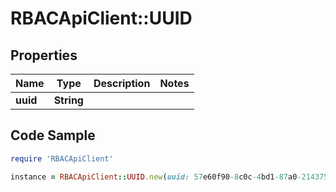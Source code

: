 # RBACApiClient::UUID

## Properties

Name | Type | Description | Notes
------------ | ------------- | ------------- | -------------
**uuid** | **String** |  | 

## Code Sample

```ruby
require 'RBACApiClient'

instance = RBACApiClient::UUID.new(uuid: 57e60f90-8c0c-4bd1-87a0-2143759aae1c)
```


